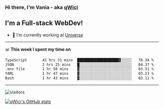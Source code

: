 ### Hi there, I'm Vania - aka [qWici][website]

## I'm a Full-stack WebDev!
- 🔭 I’m currently working at [Universe][universe]

---

📊 **This week I spent my time on**
<!--START_SECTION:waka-->

```txt
TypeScript       43 hrs 31 mins  ███████████████████▓░░░░░   78.34 %
JSON             2 hrs 25 mins   █░░░░░░░░░░░░░░░░░░░░░░░░   04.37 %
.env file        1 hr 50 mins    ▓░░░░░░░░░░░░░░░░░░░░░░░░   03.31 %
YAML             1 hr 47 mins    ▓░░░░░░░░░░░░░░░░░░░░░░░░   03.23 %
Bash             1 hr 43 mins    ▓░░░░░░░░░░░░░░░░░░░░░░░░   03.11 %
```

<!--END_SECTION:waka-->

---

![visitors](https://visitor-badge.glitch.me/badge?page_id=qWici)


[![qWici's GitHub stats](https://github-readme-stats.vercel.app/api?username=qWici)](https://github.com/qWici/github-readme-stats)

[website]: https://devkucher.com
[twitter]: https://twitter.com/KucherDev
[linkedin]: https://www.linkedin.com/in/ivankucher
[universe]: https://universeapps.limited
